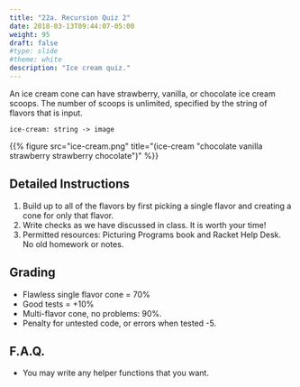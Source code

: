 ```yaml
---
title: "22a. Recursion Quiz 2"
date: 2018-03-13T09:44:07-05:00
weight: 95
draft: false
#type: slide
#theme: white
description: "Ice cream quiz."
---
```


An ice cream cone can have strawberry, vanilla, or chocolate ice cream scoops.
The number of scoops is unlimited, specified by the string of flavors that is input.

    ice-cream: string -> image

{{% figure src="ice-cream.png"
title="(ice-cream \"chocolate vanilla strawberry strawberry chocolate\")"
%}}

## Detailed Instructions

1. Build up to all of the flavors by first picking a single flavor and
   creating a cone for only that flavor. 
2. Write checks as we have discussed in class. It is worth your time!
3. Permitted resources: Picturing Programs book and Racket Help Desk. No old homework or notes.

## Grading

* Flawless single flavor cone = 70%
* Good tests = +10%
* Multi-flavor cone, no problems: 90%.
* Penalty for untested code, or errors when tested -5.

## F.A.Q.

* You may write any helper functions that you want.
